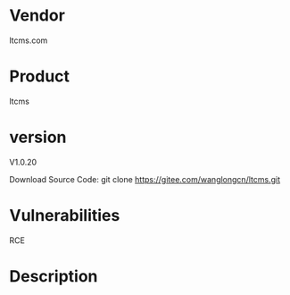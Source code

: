 # Vendor

ltcms.com

# Product

ltcms

# version

V1.0.20

Download Source Code: git clone https://gitee.com/wanglongcn/ltcms.git

# Vulnerabilities

RCE

# Description
